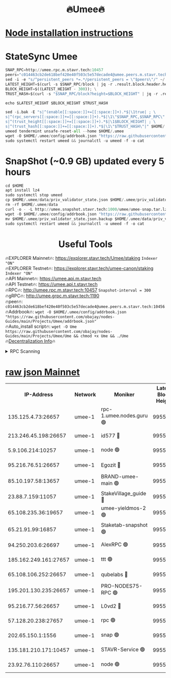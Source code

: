 <h1 align="center"> 🔥Umee🔥</h1>


[Node installation instructions](https://github.com/obajay/nodes-Guides/tree/main/Projects/Umee)
=
# StateSync Umee
```python
SNAP_RPC=http://umee.rpc.m.stavr.tech:10457
peers="c014463cb2de618bef420e40f503c5e57decade4@umee.peers.m.stavr.tech:10456"
sed -i -e "s/^persistent_peers *=.*/persistent_peers = \"$peers\"/" ~/.umee/config/config.toml
LATEST_HEIGHT=$(curl -s $SNAP_RPC/block | jq -r .result.block.header.height); \
BLOCK_HEIGHT=$((LATEST_HEIGHT - 300)); \
TRUST_HASH=$(curl -s "$SNAP_RPC/block?height=$BLOCK_HEIGHT" | jq -r .result.block_id.hash)

echo $LATEST_HEIGHT $BLOCK_HEIGHT $TRUST_HASH

sed -i.bak -E "s|^(enable[[:space:]]+=[[:space:]]+).*$|\1true| ; \
s|^(rpc_servers[[:space:]]+=[[:space:]]+).*$|\1\"$SNAP_RPC,$SNAP_RPC\"| ; \
s|^(trust_height[[:space:]]+=[[:space:]]+).*$|\1$BLOCK_HEIGHT| ; \
s|^(trust_hash[[:space:]]+=[[:space:]]+).*$|\1\"$TRUST_HASH\"|" $HOME/.umee/config/config.toml
umeed tendermint unsafe-reset-all --home $HOME/.umee
wget -O $HOME/.umee/config/addrbook.json "https://raw.githubusercontent.com/obajay/nodes-Guides/main/Projects/Umee/addrbook.json"
sudo systemctl restart umeed && journalctl -u umeed -f -o cat
```
# SnapShot (~0.9 GB) updated every 5 hours
```python
cd $HOME
apt install lz4
sudo systemctl stop umeed
cp $HOME/.umee/data/priv_validator_state.json $HOME/.umee/priv_validator_state.json.backup
rm -rf $HOME/.umee/data
curl -o - -L http://umee.snapshot.stavr.tech:1000/umee/umee-snap.tar.lz4 | lz4 -c -d - | tar -x -C $HOME/.umee --strip-components 2
wget -O $HOME/.umee/config/addrbook.json "https://raw.githubusercontent.com/obajay/nodes-Guides/main/Projects/Umee/addrbook.json"
mv $HOME/.umee/priv_validator_state.json.backup $HOME/.umee/data/priv_validator_state.json
sudo systemctl restart umeed && journalctl -u umeed -f -o cat
```
 <h1 align="center"> Useful Tools</h1>

🔥EXPLORER Mainnet🔥:      https://explorer.stavr.tech/Umee/staking             `Indexer "ON"` \
🔥EXPLORER Testnet🔥:        https://explorer.stavr.tech/umee-canon/staking      `Indexer "ON"` \
🔥API Mainnet🔥:                   https://umee.api.m.stavr.tech \
🔥API Testnet🔥:                     https://umee.api.t.stavr.tech \
🔥RPC🔥:                                   http://umee.rpc.m.stavr.tech:10457                     `Snapshot-interval = 300` \
🔥gRPC🔥:                              http://umee.grpc.m.stavr.tech:1190 \
🔥peer🔥:                     `c014463cb2de618bef420e40f503c5e57decade4@umee.peers.m.stavr.tech:10456` \
🔥Addrbook🔥:    ```wget -O $HOME/.umee/config/addrbook.json "https://raw.githubusercontent.com/obajay/nodes-Guides/main/Projects/Umee/addrbook.json"``` \
🔥Auto_install script🔥: ```wget -O Ume https://raw.githubusercontent.com/obajay/nodes-Guides/main/Projects/Umee/Ume && chmod +x Ume && ./Ume``` \
🔥[Decentralization Info](https://github.com/obajay/StateSync-snapshots/tree/main/Projects/Umee/Decentralization)🔥

<details>
<summary>RPC Scanning</summary>

<h2 align="center"> We scan nodes in real time every 4 hours. And we provide the final result of RPC endpoints.
We cannot influence the operation of these nodes in any way. </h2>


```python
If Voting Power is higher than 0 --> then the Node is a validator of the network and may be subject to attack and be a potential threat to the chain.
```
```python
We marked such validators with a red symbol
```

</details>

[raw json Mainnet](https://rpc-check.umeem.stavr.tech/umeem/rpc-umeem-result.json)
=



<table><tr><th>IP-Address</th><th>Network</th><th>Moniker</th><th>Latest Block Height</th><th>Earliest Block Height</th><th>Catching Up</th><th>Tx Index</th><th>Voting Power</th><th>Scan Time</th></tr><tr><td>135.125.4.73:26657</td><td>umee-1</td><td>rpc-1.umee.nodes.guru 🟢</td><td>9955668</td><td>5167386</td><td>False</td><td>on</td><td>0</td><td>2024-01-02T11:37:40.009960712UTC</td></tr><tr><td>213.246.45.198:26657</td><td>umee-1</td><td>id577 🔴</td><td>9955653</td><td>7100001</td><td>False</td><td>on</td><td>35105321</td><td>2024-01-02T11:36:09.636124778UTC</td></tr><tr><td>5.9.106.214:10257</td><td>umee-1</td><td>node 🟢</td><td>9955663</td><td>7942001</td><td>False</td><td>on</td><td>0</td><td>2024-01-02T11:37:10.242711584UTC</td></tr><tr><td>95.216.76.51:26657</td><td>umee-1</td><td>Egozit 🔴</td><td>9955668</td><td>8262001</td><td>False</td><td>off</td><td>38134554</td><td>2024-01-02T11:37:39.662124044UTC</td></tr><tr><td>85.10.197.58:13657</td><td>umee-1</td><td>BRAND-umee-main 🟢</td><td>9955655</td><td>8427832</td><td>False</td><td>on</td><td>0</td><td>2024-01-02T11:36:24.778467311UTC</td></tr><tr><td>23.88.7.159:11057</td><td>umee-1</td><td>StakeVillage_guide 🔴</td><td>9955661</td><td>9137726</td><td>False</td><td>on</td><td>1413925</td><td>2024-01-02T11:37:00.667524133UTC</td></tr><tr><td>65.108.235.36:19657</td><td>umee-1</td><td>umee-yieldmos-2 🟢</td><td>9955645</td><td>9575548</td><td>False</td><td>on</td><td>0</td><td>2024-01-02T11:35:24.256438728UTC</td></tr><tr><td>65.21.91.99:16857</td><td>umee-1</td><td>Staketab-snapshot 🟢</td><td>9955657</td><td>9721001</td><td>False</td><td>off</td><td>0</td><td>2024-01-02T11:36:37.750586930UTC</td></tr><tr><td>94.250.203.6:26697</td><td>umee-1</td><td>AlexRPC 🟢</td><td>9955655</td><td>9722001</td><td>False</td><td>on</td><td>0</td><td>2024-01-02T11:36:22.400096383UTC</td></tr><tr><td>185.162.249.161:27657</td><td>umee-1</td><td>ttt 🟢</td><td>9955661</td><td>9733423</td><td>False</td><td>on</td><td>0</td><td>2024-01-02T11:36:56.360448712UTC</td></tr><tr><td>65.108.106.252:26657</td><td>umee-1</td><td>qubelabs 🔴</td><td>9955656</td><td>9761001</td><td>False</td><td>on</td><td>36614756</td><td>2024-01-02T11:36:27.123064010UTC</td></tr><tr><td>195.201.130.235:26657</td><td>umee-1</td><td>PRO-NODES75-RPC 🟢</td><td>9955662</td><td>9855662</td><td>False</td><td>on</td><td>0</td><td>2024-01-02T11:37:05.027236833UTC</td></tr><tr><td>95.216.77.56:26657</td><td>umee-1</td><td>L0vd2 🔴</td><td>9955671</td><td>9855671</td><td>False</td><td>off</td><td>37272398</td><td>2024-01-02T11:37:57.272261709UTC</td></tr><tr><td>57.128.20.238:27657</td><td>umee-1</td><td>rpc 🟢</td><td>9955665</td><td>9880933</td><td>False</td><td>on</td><td>0</td><td>2024-01-02T11:37:18.774802223UTC</td></tr><tr><td>202.65.150.1:1556</td><td>umee-1</td><td>snap 🟢</td><td>9955662</td><td>9948533</td><td>False</td><td>on</td><td>0</td><td>2024-01-02T11:37:05.937731828UTC</td></tr><tr><td>135.181.210.171:10457</td><td>umee-1</td><td>STAVR-Service 🟢</td><td>9955669</td><td>9952001</td><td>False</td><td>on</td><td>0</td><td>2024-01-02T11:37:46.594728032UTC</td></tr><tr><td>23.92.76.110:26657</td><td>umee-1</td><td>node 🟢</td><td>9955674</td><td>9953901</td><td>False</td><td>on</td><td>0</td><td>2024-01-02T11:38:16.435814241UTC</td></tr></table>
